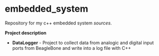 embedded_system
===============

Repository for my c++ embedded system _sources_.

**Project description**

- **DataLogger** - Project to collect data from analogic and digital input ports from BeagleBone and write into a log file with C++
